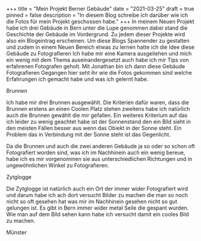 +++
title = "Mein Projekt Berner Gebäude"
date = "2021-03-25"
draft = true
pinned = false
description = "In diesem Blog schreibe ich darüber wie ich die Fotos für mein Projekt geschossen habe."
+++
In meinem Neuen Projekt habe ich drei Gebäude in Bern unter die Lupe genommen dabei stand die Geschichte der Gebäude im Vordergrund. Zu jedem dieser Projekte wird also ein Blogeintrag erscheinen. Um diese Blogs Spannender zu gestalten und zudem in einem Neuen Bereich etwas zu lernen hatte ich die Idee diese Gebäude zu Fotografieren Ich habe mir eine Kamera ausgeliehen und mich ein wenig mit dem Thema auseinandergesetzt auch habe ich mir Tips von erfahrenen Fotografen geholt. Mit Jonathan bin ich dann diese Gebäude Fotografieren Gegangen hier seht ihr wie die Fotos gekommen sind welche Erfahrungen ich gemacht habe und was ich gelernt habe.

Brunnen

Ich habe mir drei Brunnen ausgewählt. Die Kriterien dafür waren, dass die Brunnen erstens an einen Coolen Platz stehen zweitens habe ich natürlich auch die Brunnen gewählt die mir gefallen. Ein weiteres Kriterium auf das ich leider zu wenig geachtet habe ist der Sonnenstand den ein Bild sieht in den meisten Fällen besser aus wenn das Obiekt in der Sonne steht. Ein Problem das in Verbindung mit der Sonne steht ist das Gegenlicht.

Da die Brunnen und auch die zwei anderen Gebäude ja so oder so schon oft Fotografiert worden sind, was ich im Nachhinein auch ein wenig bereue, habe ich es mir vorgenommen sie aus unterschiedlichen Richtungen und in ungewöhnlichen Winkel zu Fotografieren. 

Zytglogge

Die Zytglogge ist natürlich auch ein Ort der immer wider Fotografiert wird und darum habe ich ach dort versucht Bilder zu machen die man so noch nicht so oft gesehen hat was mir im Nachhinein gesehen nicht so gut gelungen ist. Es gibt in Bern immer wider metal Seile die gespant wurden. Wie man auf dem Bild sehen kann habe ich versucht damit ein cooles Bild zu machen. 



Münster